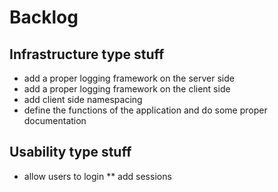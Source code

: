 Backlog
=======

Infrastructure type stuff
--------------------------
* add a proper logging framework on the server side
* add a proper logging framework on the client side
* add client side namespacing
* define the functions of the application and do some proper documentation


Usability type stuff
--------------------

* allow users to login
** add sessions  